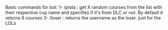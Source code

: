 Basic commands for bot:
1- /pista : get X random courses from the list with their respective cup name and specifies if it's from DLC or not. By default it returns 8 courses
3- /loser : returns the username as the loser. just for the LOLs
